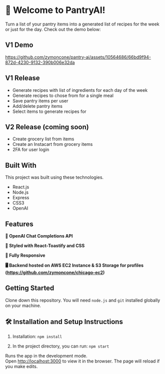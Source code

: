 # 👋 Welcome to PantryAI!

Turn a list of your pantry items into a generated list of recipes for the week or just for the day. Check out the demo below:

## V1 Demo

https://github.com/zymoncone/pantry-ai/assets/10564686/66bd9f94-872d-4230-9132-390b006e32da

## V1 Release

- Generate recipes with list of ingredients for each day of the week
- Generate recipes to chose from for a single meal
- Save pantry items per user
- Add/delete pantry items
- Select items to generate recipes for

## V2 Release (coming soon)

- Create grocery list from items
- Create an Instacart from grocery items
- 2FA for user login

## Built With

This project was built using these technologies.

- React.js
- Node.js
- Express
- CSS3
- OpenAI

## Features

**🤖 OpenAI Chat Completions API**

**🎨 Styled with React-Toastify and CSS**

**📱 Fully Responsive**

**🖥️ Backend hosted on AWS EC2 Instance & S3 Storage for profiles (https://github.com/zymoncone/chicago-ec2)**

## Getting Started

Clone down this repository. You will need `node.js` and `git` installed globally on your machine.

## 🛠 Installation and Setup Instructions

1. Installation: `npm install`

2. In the project directory, you can run: `npm start`

Runs the app in the development mode.\
Open [http://localhost:3000](http://localhost:3000) to view it in the browser.
The page will reload if you make edits.
